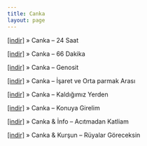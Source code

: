 ```yaml
---
title: Canka
layout: page
---
```


<a href="https://cloud.mail.ru/public/9d7d280eb219/Canka%20-%2024%20Saat" target="_blank">[indir]</a>  »  Canka &#8211; 24 Saat

<a href="https://cloud.mail.ru/public/8e301954fdf8/Canka%20-%2066%20Dakika%20%5BMixTape%5D" target="_blank">[indir]</a>  »  Canka &#8211; 66 Dakika

<a href="https://cloud.mail.ru/public/11ffacd1f75c/Canka%20-%20Genosit" target="_blank">[indir]</a>  »  Canka &#8211; Genosit

<a href="https://cloud.mail.ru/public/3840135fe367/Canka%20-%20Isaret%20ve%20Orta%20Parmak%20Arasi%20L.P" target="_blank">[indir]</a>  »  Canka &#8211; İşaret ve Orta parmak Arası

<a href="https://cloud.mail.ru/public/71b8a36c881d/Canka%20-%20Kaldigimiz%20Yerden" target="_blank">[indir]</a>  »  Canka &#8211; Kaldığımız Yerden

<a href="https://cloud.mail.ru/public/2df63f4cfa87/Canka%20-%20Konuya%20Girelim" target="_blank">[indir]</a>  »  Canka &#8211; Konuya Girelim

<a href="https://cloud.mail.ru/public/d149f067aa9f/Canka%20%26%20Info%20-%20Ac%C4%B1tmadan%20Katliam" target="_blank">[indir]</a>  »  Canka & İnfo &#8211; Acıtmadan Katliam

<a href="https://cloud.mail.ru/public/d95b247fa328/Canka%20%26%20Kur%C5%9Eun%20-%20R%C3%BCyalar%20G%C3%B6receksin" target="_blank">[indir]</a>  »  Canka & Kurşun &#8211; Rüyalar Göreceksin